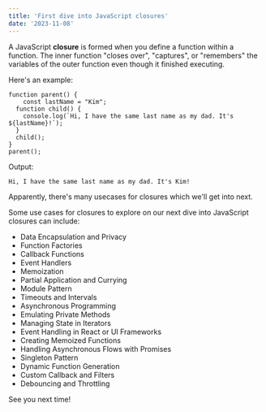 ```yaml
---
title: 'First dive into JavaScript closures'
date: '2023-11-08'
---
```


A JavaScript **closure** is formed when you define a function within a function. The inner function "closes over", "captures", or "remembers" the variables of the outer function even though it finished executing.

Here's an example:
```
function parent() {
	const lastName = "Kim";
  function child() {
  	console.log(`Hi, I have the same last name as my dad. It's ${lastName}!`);
  }
  child();
}
parent();
```
Output:
```
Hi, I have the same last name as my dad. It's Kim!
```

Apparently, there's many usecases for closures which we'll get into next.

Some use cases for closures to explore on our next dive into JavaScript closures can include:

- Data Encapsulation and Privacy
- Function Factories
- Callback Functions
- Event Handlers
- Memoization
- Partial Application and Currying
- Module Pattern
- Timeouts and Intervals
- Asynchronous Programming
- Emulating Private Methods
- Managing State in Iterators
- Event Handling in React or UI Frameworks
- Creating Memoized Functions
- Handling Asynchronous Flows with Promises
- Singleton Pattern
- Dynamic Function Generation
- Custom Callback and Filters
- Debouncing and Throttling

See you next time!